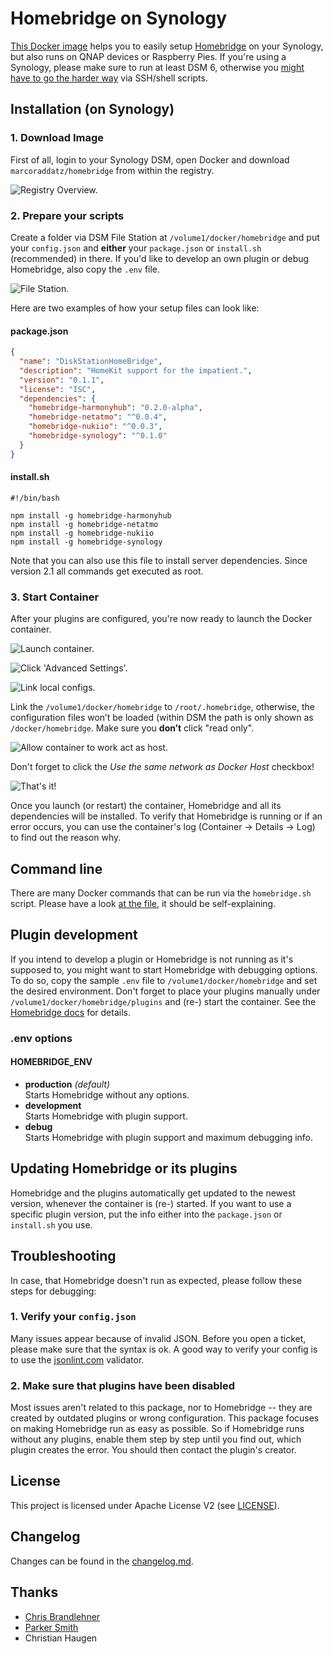 # Homebridge on Synology

[This Docker image](https://hub.docker.com/r/marcoraddatz/homebridge/) helps you to easily setup [Homebridge](https://github.com/nfarina/homebridge) on your Synology, but also runs on QNAP devices or Raspberry Pies. If you're using a Synology, please make sure to run at least DSM 6, otherwise you [might have to go the harder way](https://marcoraddatz.com/en/2016/07/13/run-homebridge-on-a-synology/) via SSH/shell scripts.

## Installation (on Synology)

### 1. Download Image

First of all, login to your Synology DSM, open Docker and download `marcoraddatz/homebridge` from within the registry.

![Registry Overview.](https://raw.githubusercontent.com/marcoraddatz/homebridge-docker/master/doc/docker-1.png)

### 2. Prepare your scripts

Create a folder via DSM File Station at `/volume1/docker/homebridge` and put your `config.json` and **either** your `package.json` or `install.sh` (recommended) in there. If you'd like to develop an own plugin or debug Homebridge, also copy the `.env` file.

![File Station.](https://raw.githubusercontent.com/marcoraddatz/homebridge-docker/master/doc/file-station-1.png)

Here are two examples of how your setup files can look like:

#### package.json

```json
{
  "name": "DiskStationHomeBridge",
  "description": "HomeKit support for the impatient.",
  "version": "0.1.1",
  "license": "ISC",
  "dependencies": {
    "homebridge-harmonyhub": "0.2.0-alpha",
    "homebridge-netatmo": "^0.0.4",
    "homebridge-nukiio": "^0.0.3",
    "homebridge-synology": "^0.1.0"
  }
}
```

#### install.sh

```shell
#!/bin/bash

npm install -g homebridge-harmonyhub
npm install -g homebridge-netatmo
npm install -g homebridge-nukiio
npm install -g homebridge-synology
```

Note that you can also use this file to install server dependencies. Since version 2.1 all commands get executed as root.

### 3. Start Container

After your plugins are configured, you're now ready to launch the Docker container.

![Launch container.](https://raw.githubusercontent.com/marcoraddatz/homebridge-docker/master/doc/docker-2.png)

![Click 'Advanced Settings'.](https://raw.githubusercontent.com/marcoraddatz/homebridge-docker/master/doc/docker-3.png)

![Link local configs.](https://raw.githubusercontent.com/marcoraddatz/homebridge-docker/master/doc/docker-4.png)

Link the `/volume1/docker/homebridge` to `/root/.homebridge`, otherwise, the configuration files won’t be loaded (within DSM the path is only shown as `/docker/homebridge`. Make sure you **don’t** click "read only".

![Allow container to work act as host.](https://raw.githubusercontent.com/marcoraddatz/homebridge-docker/master/doc/docker-5.png)

Don't forget to click the *Use the same network as Docker Host* checkbox!

![That's it!](https://raw.githubusercontent.com/marcoraddatz/homebridge-docker/master/doc/docker-6.png)

Once you launch (or restart) the container, Homebridge and all its dependencies will be installed. To verify that Homebridge is running or if an error occurs, you can use the container's log (Container → Details → Log) to find out the reason why.

## Command line

There are many Docker commands that can be run via the `homebridge.sh` script. Please have a look [at the file](homebridge.sh), it should be self-explaining.

## Plugin development

If you intend to develop a plugin or Homebridge is not running as it's supposed to, you might want to start Homebridge with debugging options. To do so, copy the sample `.env` file to `/volume1/docker/homebridge` and set the desired environment. Don't forget to place your plugins manually under `/volume1/docker/homebridge/plugins` and (re-) start the container. See the [Homebridge docs](https://github.com/nfarina/homebridge#plugin-development) for details.

### .env options

#### HOMEBRIDGE_ENV

- **production** _(default)_  
Starts Homebridge without any options.
- **development**  
Starts Homebridge with plugin support.
- **debug**  
Starts Homebridge with plugin support and maximum debugging info.

## Updating Homebridge or its plugins

Homebridge and the plugins automatically get updated to the newest version, whenever the container is (re-) started. If you want to use a specific plugin version, put the info either into the `package.json` or `install.sh` you use.

## Troubleshooting

In case, that Homebridge doesn't run as expected, please follow these steps for debugging:

### 1. Verify your `config.json`

Many issues appear because of invalid JSON. Before you open a ticket, please make sure that the syntax is ok. A good way to verify your config is to use the [jsonlint.com](http://jsonlint.com) validator.

### 2. Make sure that plugins have been disabled

Most issues aren't related to this package, nor to Homebridge --  they are created by outdated plugins or wrong configuration. This package focuses on making Homebridge run as easy as possible. So if Homebridge runs without any plugins, enable them step by step until you find out, which plugin creates the error. You should then contact the plugin's creator.

## License

This project is licensed under Apache License V2 (see [LICENSE](LICENSE)).

## Changelog

Changes can be found in the [changelog.md](CHANGELOG.md).

## Thanks
- [Chris Brandlehner](https://github.com/cbrandlehner/homebridge-docker)
- [Parker Smith](https://github.com/psmith3/synology-docker-homebridge)
- Christian Haugen